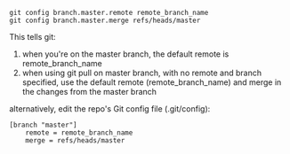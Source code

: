 ```
git config branch.master.remote remote_branch_name
git config branch.master.merge refs/heads/master
```

This tells git:

1. when you're on the master branch, the default remote is remote_branch_name
2. when using git pull on master branch, with no remote and branch specified, use the default remote (remote_branch_name) and merge in the changes from the master branch


alternatively, edit the repo's Git config file (.git/config):
```
[branch "master"]
    remote = remote_branch_name
    merge = refs/heads/master
```
